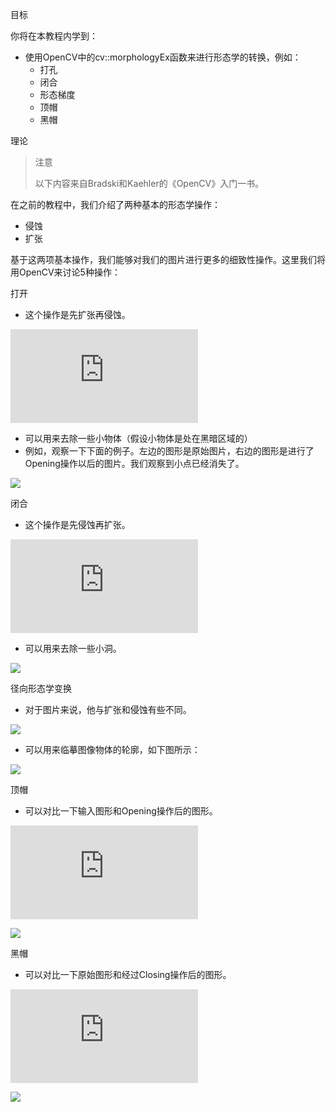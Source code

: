 目标

你将在本教程内学到：

* 使用OpenCV中的cv::morphologyEx函数来进行形态学的转换，例如：
    * 打孔
    * 闭合
    * 形态梯度
    * 顶帽
    * 黑帽

理论

> 注意
> 
> 以下内容来自Bradski和Kaehler的《OpenCV》入门一书。

在之前的教程中，我们介绍了两种基本的形态学操作：

* 侵蚀
* 扩张

基于这两项基本操作，我们能够对我们的图片进行更多的细致性操作。这里我们将用OpenCV来讨论5种操作：

打开

* 这个操作是先扩张再侵蚀。

![](http://latex.codecogs.com/gif.latex?dst=open(src,element)=dilate(erode(src,element)))

* 可以用来去除一些小物体（假设小物体是处在黑暗区域的）
* 例如，观察一下下面的例子。左边的图形是原始图片，右边的图形是进行了Opening操作以后的图片。我们观察到小点已经消失了。

![](https://docs.opencv.org/4.1.0/Morphology_2_Tutorial_Theory_Opening.png)

闭合

* 这个操作是先侵蚀再扩张。

![](http://latex.codecogs.com/gif.latex?dst=close(src,element)=erode(dilate(src,element)))

* 可以用来去除一些小洞。

![](https://docs.opencv.org/4.1.0/Morphology_2_Tutorial_Theory_Closing.png)

径向形态学变换

* 对于图片来说，他与扩张和侵蚀有些不同。

![](http://latex.codecogs.com/gif.latex?dst=morph_{grad}(src,element)=dilate(src,element)-erode(src,element))

* 可以用来临摹图像物体的轮廓，如下图所示：

![](https://docs.opencv.org/4.1.0/Morphology_2_Tutorial_Theory_Gradient.png)

顶帽

* 可以对比一下输入图形和Opening操作后的图形。

![](http://latex.codecogs.com/gif.latex?dst=tophat(src,element)=src-open(src,element))

![](https://docs.opencv.org/4.1.0/Morphology_2_Tutorial_Theory_TopHat.png)

黑帽

* 可以对比一下原始图形和经过Closing操作后的图形。

![](http://latex.codecogs.com/gif.latex?dst=blackhat(src,element)=close(src,element)-src)

![](https://docs.opencv.org/4.1.0/Morphology_2_Tutorial_Theory_BlackHat.png)
